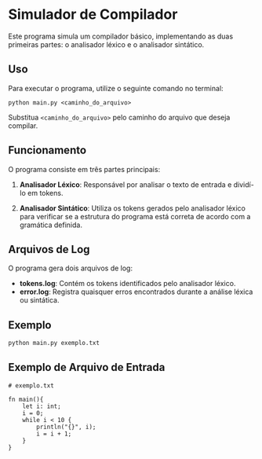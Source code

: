 # Simulador de Compilador

Este programa simula um compilador básico, implementando as duas primeiras partes: o analisador léxico e o analisador sintático.

## Uso

Para executar o programa, utilize o seguinte comando no terminal:

```
python main.py <caminho_do_arquivo>
```

Substitua `<caminho_do_arquivo>` pelo caminho do arquivo que deseja compilar.

## Funcionamento

O programa consiste em três partes principais:

1. **Analisador Léxico**: Responsável por analisar o texto de entrada e dividí-lo em tokens.

2. **Analisador Sintático**: Utiliza os tokens gerados pelo analisador léxico para verificar se a estrutura do programa está correta de acordo com a gramática definida.

## Arquivos de Log

O programa gera dois arquivos de log:

- **tokens.log**: Contém os tokens identificados pelo analisador léxico.
- **error.log**: Registra quaisquer erros encontrados durante a análise léxica ou sintática.

## Exemplo

```python
python main.py exemplo.txt
```

## Exemplo de Arquivo de Entrada

```plaintext
# exemplo.txt

fn main(){ 
    let i: int;
    i = 0;
    while i < 10 {
        println("{}", i);
        i = i + 1;
    }
}
```